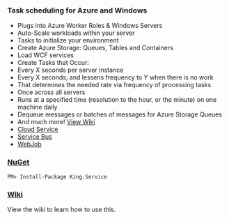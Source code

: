 ### Task scheduling for Azure and Windows
+ Plugs into Azure Worker Roles & Windows Servers
+ Auto-Scale workloads within your server
+ Tasks to initialize your environment
 + Create Azure Storage: Queues, Tables and Containers
 + Load WCF services
+ Create Tasks that Occur:
 + Every X seconds per server instance
 + Every X seconds; and lessens frequency to Y when there is no work
 + That determines the needed rate via frequency of processing tasks
 + Once across all servers
 + Runs at a specified time (resolution to the hour, or the minute) on one machine daily
+ Dequeue messages or batches of messages for Azure Storage Queues
+ And much more! [View Wiki](https://github.com/jefking/King.Service/wiki)
+ [Cloud Service](https://github.com/jefking/King.Service/tree/master/Demos/King.Service.CloudService.Role)
+ [Service Bus](https://github.com/jefking/King.Service.ServiceBus)
+ [WebJob](https://github.com/jefking/King.Service/tree/master/Demos/King.Service.WebJob)

### [NuGet](https://www.nuget.org/packages/King.Service)
```
PM> Install-Package King.Service
```

### [Wiki](https://github.com/jefking/King.Service/wiki)
View the wiki to learn how to use this.
